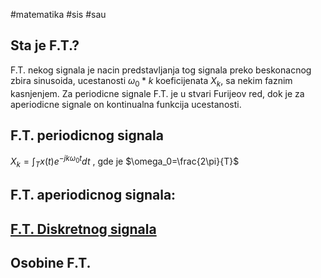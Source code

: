 #matematika #sis #sau 

## Sta je F.T.?
F.T. nekog signala je nacin predstavljanja tog signala preko beskonacnog zbira sinusoida, ucestanosti $\omega_0*k$  koeficijenata $X_k$, sa nekim faznim kasnjenjem.
Za periodicne signale F.T. je u stvari Furijeov red, dok je za aperiodicne signale on kontinualna funkcija ucestanosti.


## F.T. periodicnog signala

$X_k = \int_{T} x(t)e^{-jk\omega_0t}dt$ , gde je $\omega_0=\frac{2\pi}{T}$ 

## F.T. aperiodicnog signala:


## [F.T. Diskretnog signala](Diskretna%20Furijeova%20Transformacija)
## Osobine F.T.